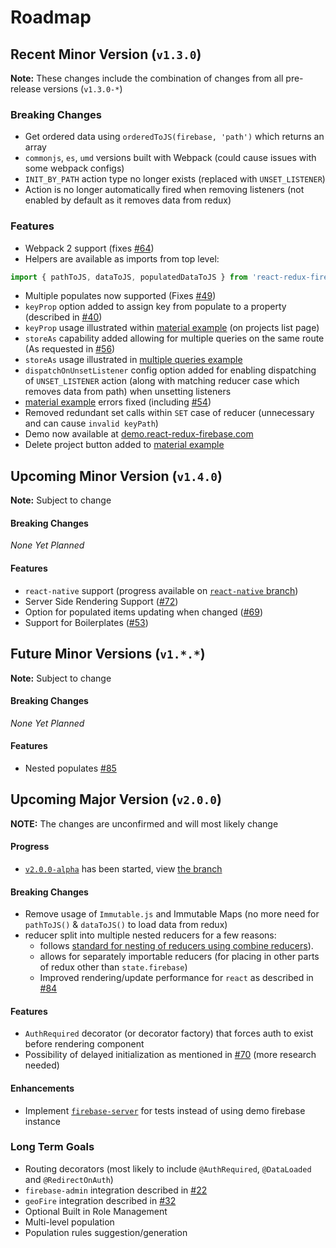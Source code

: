 # Roadmap

## Recent Minor Version (`v1.3.0`)

**Note:** These changes include the combination of changes from all pre-release versions (`v1.3.0-*`)

### Breaking Changes
* Get ordered data using `orderedToJS(firebase, 'path')` which returns an array
* `commonjs`, `es`, `umd` versions built with Webpack (could cause issues with some webpack configs)
* `INIT_BY_PATH` action type no longer exists (replaced with `UNSET_LISTENER`)
* Action is no longer automatically fired when removing listeners (not enabled by default as it removes data from redux)

### Features
* Webpack 2 support (fixes [#64](https://github.com/prescottprue/react-redux-firebase/issues/64))
* Helpers are available as imports from top level:
```js
import { pathToJS, dataToJS, populatedDataToJS } from 'react-redux-firebase'
```
* Multiple populates now supported (Fixes [#49](https://github.com/prescottprue/react-redux-firebase/issues/49))
* `keyProp` option added to assign key from populate to a property (described in [#40](https://github.com/prescottprue/react-redux-firebase/issues/40))
* `keyProp` usage illustrated within [material example](https://github.com/prescottprue/react-redux-firebase/tree/master/examples/complete/material) (on projects list page)
* `storeAs` capability added allowing for multiple queries on the same route (As requested in [#56](https://github.com/prescottprue/react-redux-firebase/issues/56))
* `storeAs` usage illustrated in [multiple queries example](https://github.com/prescottprue/react-redux-firebase/tree/v1.3.0-rc.1/examples/snippets/multipleQueries)
* `dispatchOnUnsetListener` config option added for enabling dispatching of `UNSET_LISTENER` action (along with matching reducer case which removes data from path) when unsetting listeners
* [material example](https://github.com/prescottprue/react-redux-firebase/tree/master/examples/complete/material) errors fixed (including [#54](https://github.com/prescottprue/react-redux-firebase/issues/54))
* Removed redundant set calls within `SET` case of reducer (unnecessary and can cause `invalid keyPath`)
* Demo now available at [demo.react-redux-firebase.com](https://demo.react-redux-firebase.com)
* Delete project button added to [material example](https://github.com/prescottprue/react-redux-firebase/tree/master/examples/complete/material)

## Upcoming Minor Version (`v1.4.0`)

**Note:** Subject to change

#### Breaking Changes
 *None Yet Planned*

#### Features
* `react-native` support (progress available on [`react-native` branch](https://github.com/prescottprue/react-redux-firebase/tree/react-native))
* Server Side Rendering Support ([#72](https://github.com/prescottprue/react-redux-firebase/issues/72))
* Option for populated items updating when changed ([#69](https://github.com/prescottprue/react-redux-firebase/issues/69))
* Support for Boilerplates ([#53](https://github.com/prescottprue/react-redux-firebase/issues/53))

## Future Minor Versions (`v1.*.*`)

**Note:** Subject to change

#### Breaking Changes
 *None Yet Planned*

#### Features
* Nested populates [#85](https://github.com/prescottprue/react-redux-firebase/issues/85)

## Upcoming Major Version (`v2.0.0`)

**NOTE:** The changes are unconfirmed and will most likely change

#### Progress
  * [`v2.0.0-alpha`](https://github.com/prescottprue/react-redux-firebase/tree/v2.0.0-alpha) has been started, view [the branch](https://github.com/prescottprue/react-redux-firebase/tree/v2.0.0-alpha)

#### Breaking Changes
* Remove usage of `Immutable.js` and Immutable Maps (no more need for `pathToJS()` & `dataToJS()` to load data from redux)
* reducer split into multiple nested reducers for a few reasons:
  * follows [standard for nesting of reducers using combine reducers](http://redux.js.org/docs/recipes/reducers/UpdatingNormalizedData.html)).
  * allows for separately importable reducers (for placing in other parts of redux other than `state.firebase`)
  * Improved rendering/update performance for `react` as described in [#84](https://github.com/prescottprue/react-redux-firebase/issues/84)

#### Features
* `AuthRequired` decorator (or decorator factory) that forces auth to exist before rendering component
* Possibility of delayed initialization as mentioned in [#70](https://github.com/prescottprue/react-redux-firebase/issues/70) (more research needed)

#### Enhancements
* Implement [`firebase-server`](https://github.com/urish/firebase-server) for tests instead of using demo firebase instance

### Long Term Goals
* Routing decorators (most likely to include `@AuthRequired`, `@DataLoaded` and `@RedirectOnAuth`)
* `firebase-admin` integration described in [#22](https://github.com/prescottprue/react-redux-firebase/issues/22)
* `geoFire` integration described in [#32](https://github.com/prescottprue/react-redux-firebase/issues/32)
* Optional Built in Role Management
* Multi-level population
* Population rules suggestion/generation
